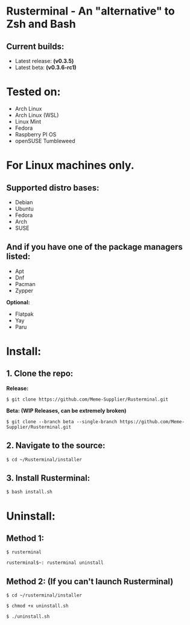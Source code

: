 # Rusterminal - An "alternative" to Zsh and Bash

## Current builds:

- Latest release: **(v0.3.5)**
- Latest beta: **(v0.3.6-rc1)**

# Tested on:

- Arch Linux
- Arch Linux (WSL)
- Linux Mint
- Fedora
- Raspberry PI OS
- openSUSE Tumbleweed

# For **Linux** machines only.
## Supported distro bases:
- Debian
- Ubuntu
- Fedora
- Arch
- SUSE

## And if you have one of the package managers listed:
- Apt
- Dnf
- Pacman
- Zypper

**Optional:**
- Flatpak
- Yay
- Paru

# Install:

## 1. Clone the repo:

**Release:**

`$ git clone https://github.com/Meme-Supplier/Rusterminal.git`

**Beta: (WIP Releases, can be extremely broken)**

`$ git clone --branch beta --single-branch https://github.com/Meme-Supplier/Rusterminal.git`

## 2. Navigate to the source:

`$ cd ~/Rusterminal/installer`

## 3. Install Rusterminal:

`$ bash install.sh`

# Uninstall:

## Method 1:
`$ rusterminal`

`rusterminal$~: rusterminal uninstall`

## Method 2: (If you can't launch Rusterminal)

`$ cd ~/rusterminal/installer`

`$ chmod +x uninstall.sh`

`$ ./uninstall.sh`
